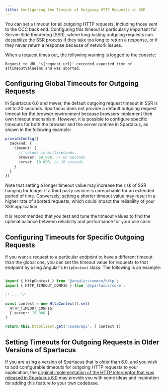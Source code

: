 ```yaml
---
title: Configuring the Timeout of Outgoing HTTP Requests in SSR
---
```


You can set a timeout for all outgoing HTTP requests, including those sent to the OCC back end. Configuring this timeout is particularly important for Server-Side Rendering (SSR), where long-lasting outgoing requests can destabilize the SSR process if they take too long to return a response, or if they never return a response because of network issues.

When a request times out, the following warning is logged to the console:

```text
Request to URL '${request.url}' exceeded expected time of ${timeoutValue}ms and was aborted.
```

## Configuring Global Timeouts for Outgoing Requests

In Spartacus 6.0 and newer, the default outgoing request timeout in SSR is set to 20 seconds. Spartacus does not provide a default outgoing request timeout for the browser environment because browsers implement their own timeout mechanism. However, it is possible to configure specific timeouts for both the browser and the server runtime in Spartacus, as shown in the following example:

```typescript
provideConfig({
  backend: {
    timeout: {
      // values in milliseconds:
      browser: 60_000, // 60 seconds
      server: 10_000, // 10 seconds
    }
  }
})
```

Note that setting a longer timeout value may increase the risk of SSR hanging for longer if a third party service is unreachable for an extended period of time. Conversely, setting a shorter timeout value may result in a higher rate of aborted requests, which could impact the reliability of your SSR application.

It is recommended that you test and tune the timeout values to find the optimal balance between reliability and performance for your use case.

## Configuring Timeouts for Specific Outgoing Requests

If you want a request to a particular endpoint to have a different timeout than the global one, you can set the timeout value for requests to that endpoint by using Angular's `HttpContext` class. The following is an example:

```typescript

import { HttpContext } from '@angular/common/http';
import { HTTP_TIMEOUT_CONFIG } from `@spartacus/core`;

/* ... */

const context = new HttpContext().set(
  HTTP_TIMEOUT_CONFIG,
  { server: 15_000 } 
)

return this.httpClient.get('/some/api', { context });
```
  
## Setting Timeouts for Outgoing Requests in Older Versions of Spartacus

If you are using a version of Spartacus that is older than 6.0, and you wish to add configurable timeouts for outgoing HTTP requests to your application, the [original implementation of the HTTP interceptor that was released in Spartacus 6.0](https://github.com/SAP/spartacus/blob/907d7897dba6add3ce2b56aa194f71596b9afb77/projects/core/src/http/http-timeout/http-timeout.interceptor.ts) may provide you with some ideas and inspiration for adding this feature to your own codebase.

